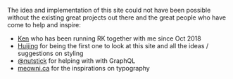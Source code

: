 
The idea and implementation of this site could not have been possible without the existing great projects out there and the great people who have come to help and inspire:

- [Ken](https://github.com/KenLSM) who has been running RK together with me since Oct 2018
- [Huijing](https://chenhuijing.com) for being the first one to look at this site and all the ideas / suggestions on styling
- [@nutstick](https://github.com/nutstick) for helping with with GraphQL
- [meowni.ca](meowni.ca) for the inspirations on typography
